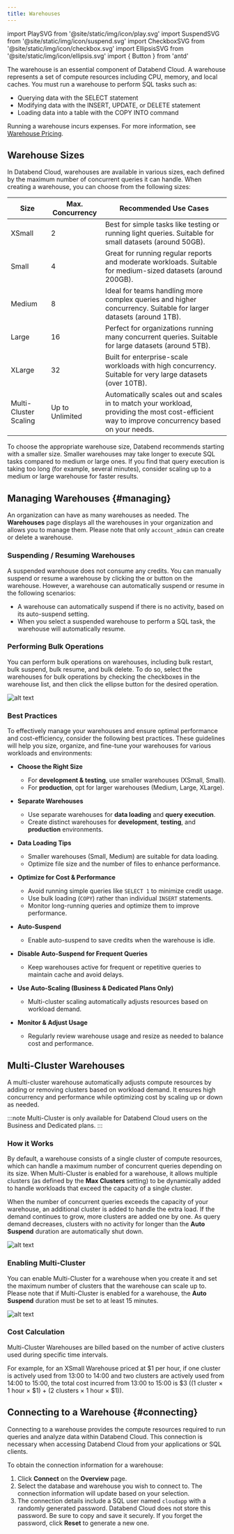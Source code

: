 ```yaml
---
title: Warehouses
---
```


import PlaySVG from '@site/static/img/icon/play.svg'
import SuspendSVG from '@site/static/img/icon/suspend.svg'
import CheckboxSVG from '@site/static/img/icon/checkbox.svg'
import EllipsisSVG from '@site/static/img/icon/ellipsis.svg'
import  { Button } from 'antd'

The warehouse is an essential component of Databend Cloud. A warehouse represents a set of compute resources including CPU, memory, and local caches. You must run a warehouse to perform SQL tasks such as:

- Querying data with the SELECT statement
- Modifying data with the INSERT, UPDATE, or DELETE statement
- Loading data into a table with the COPY INTO command

Running a warehouse incurs expenses. For more information, see [Warehouse Pricing](/guides/overview/editions/dc/pricing#warehouse-pricing).

## Warehouse Sizes

In Databend Cloud, warehouses are available in various sizes, each defined by the maximum number of concurrent queries it can handle. When creating a warehouse, you can choose from the following sizes:

| Size                  | Max. Concurrency | Recommended Use Cases                                                                                                                            |
|-----------------------|------------------|--------------------------------------------------------------------------------------------------------------------------------------------------|
| XSmall                | 2                | Best for simple tasks like testing or running light queries. Suitable for small datasets (around 50GB).                                          |
| Small                 | 4                | Great for running regular reports and moderate workloads. Suitable for medium-sized datasets (around 200GB).                                     |
| Medium                | 8                | Ideal for teams handling more complex queries and higher concurrency. Suitable for larger datasets (around 1TB).                                 |
| Large                 | 16               | Perfect for organizations running many concurrent queries. Suitable for large datasets (around 5TB).                                             |
| XLarge                | 32               | Built for enterprise-scale workloads with high concurrency. Suitable for very large datasets (over 10TB).                                        |
| Multi-Cluster Scaling | Up to Unlimited  | Automatically scales out and scales in to match your workload, providing the most cost-efficient way to improve concurrency based on your needs. |

To choose the appropriate warehouse size, Databend recommends starting with a smaller size. Smaller warehouses may take longer to execute SQL tasks compared to medium or large ones. If you find that query execution is taking too long (for example, several minutes), consider scaling up to a medium or large warehouse for faster results.

## Managing Warehouses {#managing}

An organization can have as many warehouses as needed. The **Warehouses** page displays all the warehouses in your organization and allows you to manage them. Please note that only `account_admin` can create or delete a warehouse.

### Suspending / Resuming Warehouses

A suspended warehouse does not consume any credits. You can manually suspend or resume a warehouse by clicking the <SuspendSVG/> or <PlaySVG/> button on the warehouse. However, a warehouse can automatically suspend or resume in the following scenarios: 

- A warehouse can automatically suspend if there is no activity, based on its auto-suspend setting.
- When you select a suspended warehouse to perform a SQL task, the warehouse will automatically resume.

### Performing Bulk Operations

You can perform bulk operations on warehouses, including bulk restart, bulk suspend, bulk resume, and bulk delete. To do so, select the warehouses for bulk operations by checking the checkboxes <CheckboxSVG/> in the warehouse list, and then click the ellipse button <EllipsisSVG/> for the desired operation.

![alt text](../../../../../static/img/cloud/bulk.png)

### Best Practices

To effectively manage your warehouses and ensure optimal performance and cost-efficiency, consider the following best practices. These guidelines will help you size, organize, and fine-tune your warehouses for various workloads and environments:

- **Choose the Right Size**  
  - For **development & testing**, use smaller warehouses (XSmall, Small).  
  - For **production**, opt for larger warehouses (Medium, Large, XLarge).  

- **Separate Warehouses**  
  - Use separate warehouses for **data loading** and **query execution**.  
  - Create distinct warehouses for **development**, **testing**, and **production** environments.  

- **Data Loading Tips**  
  - Smaller warehouses (Small, Medium) are suitable for data loading.  
  - Optimize file size and the number of files to enhance performance.  

- **Optimize for Cost & Performance**  
  - Avoid running simple queries like `SELECT 1` to minimize credit usage.  
  - Use bulk loading (`COPY`) rather than individual `INSERT` statements.  
  - Monitor long-running queries and optimize them to improve performance.  

- **Auto-Suspend**  
  - Enable auto-suspend to save credits when the warehouse is idle.  

- **Disable Auto-Suspend for Frequent Queries**  
  - Keep warehouses active for frequent or repetitive queries to maintain cache and avoid delays.  

- **Use Auto-Scaling (Business & Dedicated Plans Only)**  
  - Multi-cluster scaling automatically adjusts resources based on workload demand.  

- **Monitor & Adjust Usage**  
  - Regularly review warehouse usage and resize as needed to balance cost and performance.

## Multi-Cluster Warehouses

A multi-cluster warehouse automatically adjusts compute resources by adding or removing clusters based on workload demand. It ensures high concurrency and performance while optimizing cost by scaling up or down as needed.

:::note
Multi-Cluster is only available for Databend Cloud users on the Business and Dedicated plans.
:::

### How it Works

By default, a warehouse consists of a single cluster of compute resources, which can handle a maximum number of concurrent queries depending on its size. When Multi-Cluster is enabled for a warehouse, it allows multiple clusters (as defined by the **Max Clusters** setting) to be dynamically added to handle workloads that exceed the capacity of a single cluster.

When the number of concurrent queries exceeds the capacity of your warehouse, an additional cluster is added to handle the extra load. If the demand continues to grow, more clusters are added one by one. As query demand decreases, clusters with no activity for longer than the **Auto Suspend** duration are automatically shut down.

![alt text](../../../../../static/img/cloud/multi-cluster-how-it-works.png)

### Enabling Multi-Cluster

You can enable Multi-Cluster for a warehouse when you create it and set the maximum number of clusters that the warehouse can scale up to. Please note that if Multi-Cluster is enabled for a warehouse, the **Auto Suspend** duration must be set to at least 15 minutes.

![alt text](../../../../../static/img/cloud/multi-cluster.png)

### Cost Calculation

Multi-Cluster Warehouses are billed based on the number of active clusters used during specific time intervals. 

For example, for an XSmall Warehouse priced at $1 per hour, if one cluster is actively used from 13:00 to 14:00 and two clusters are actively used from 14:00 to 15:00, the total cost incurred from 13:00 to 15:00 is $3 ((1 cluster × 1 hour × $1) + (2 clusters × 1 hour × $1)).

## Connecting to a Warehouse {#connecting}

Connecting to a warehouse provides the compute resources required to run queries and analyze data within Databend Cloud. This connection is necessary when accessing Databend Cloud from your applications or SQL clients.

To obtain the connection information for a warehouse:

1. Click **Connect** on the **Overview** page.
2. Select the database and warehouse you wish to connect to. The connection information will update based on your selection.
3. The connection details include a SQL user named `cloudapp` with a randomly generated password. Databend Cloud does not store this password. Be sure to copy and save it securely. If you forget the password, click **Reset** to generate a new one.
